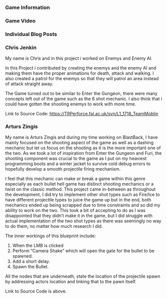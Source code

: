 ### Game Information

### Game Video


### Individual Blog Posts


### Chris Jenkin
My name is Chris and in this project i worked on Enemys and Enemy AI.

In this Project i contributed by creating the enemys and the enemy AI and making them have the proper animations for death, attack and walking. I also created a patrol for the enemys so that they will patrol an area instead of attack straight away. 

The Game turned out to be similar to Enter the Gungeon, there were many concepts left out of the game such as the 6 shot mechanic. I also think that i could have gotten the shooting enemys to work with more time.

Link to Source Code: https://TRPerforce.fal.ac.uk/svn/L1_1718_TeamMoblin 

### Arturs Zingis
My name is Arturs Zingis and during my time working on BlastBack, I have mainly focused on the shooting aspect of the game as well as a dashing mechanic but let us focus on the shooting as it is the more important one of the two. As we took a lot of inspiration from Enter the Gungeon and Furi, the shooting component was crucial to the game as I put on my heaviest programming boots and a winter jacket to survive cold debug errors to hopefully develop a smooth projectile firing mechanism.

I feel that this mechanic can make or break a game within this genre especially as each bullet hell game has distinct shooting mechanics or a twist on the classic method. This project came in-between as throughout the development, I did try to implement other shot types such as Fire/Ice to have different projectile types to juice the game up but in the end, both mechanics ended up being scrapped due to time constraints and so did my ability to work on the two. This took a bit of accepting to do as I was disappointed that they didn’t make it in the game, but I did struggle with actual implementation of the two shot types as there was seemingly no way to do them, no matter how much research I did. 

The inner workings of this blueprint include:
1.	When the LMB is clicked
2.	Perform “Camera Shake” which will open the gate for the bullet to be spawned.
3.	Add a short delay.
4.	Spawn the Bullet.

All the nodes that are underneath, state the location of the projectile spawn by addressing actors location and linking that to the pawn itself.

Link to Source Code is above.

